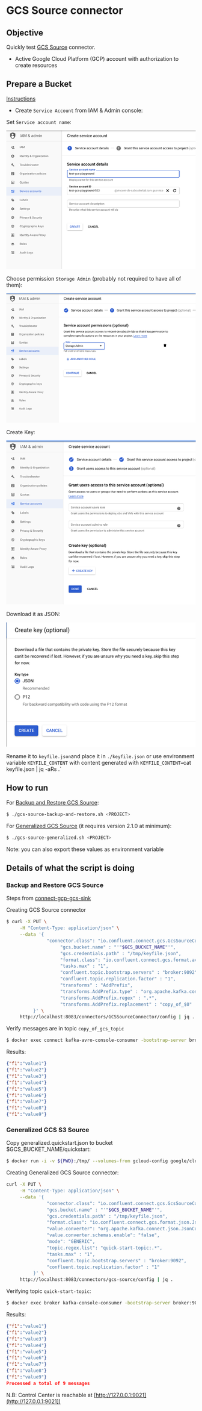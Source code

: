 # GCS Source connector



## Objective

Quickly test [GCS Source](https://docs.confluent.io/current/connect/kafka-connect-gcs/source/index.html#quick-start) connector.

* Active Google Cloud Platform (GCP) account with authorization to create resources

## Prepare a Bucket

[Instructions](https://docs.confluent.io/current/connect/kafka-connect-gcs/index.html#prepare-a-bucket)

* Create `Service Account` from IAM & Admin console:

Set `Service account name`:

![Service Account setup](Screenshot1.png)

Choose permission `Storage Admin` (probably not required to have all of them):

![Service Account setup](Screenshot2.png)

Create Key:

![Service Account setup](Screenshot3.png)

Download it as JSON:

![Service Account setup](Screenshot4.png)

Rename it to `keyfile.json`and place it in `./keyfile.json` or use environment variable `KEYFILE_CONTENT` with content generated with `KEYFILE_CONTENT=`cat keyfile.json | jq -aRs .`


## How to run

For [Backup and Restore GCS Source](https://docs.confluent.io/kafka-connect-gcs-source/current/backup-and-restore/overview.html):

```bash
$ ./gcs-source-backup-and-restore.sh <PROJECT>
```

For [Generalized GCS Source](https://docs.confluent.io/kafka-connect-gcs-source/current/generalized/overview.html) (it requires version 2.1.0 at minimum):

```bash
$ ./gcs-source-generalized.sh <PROJECT>
```

Note: you can also export these values as environment variable

## Details of what the script is doing

### Backup and Restore GCS Source

Steps from [connect-gcp-gcs-sink](../connect/connect-gcp-gcs-sink/README.md)

Creating GCS Source connector

```bash
$ curl -X PUT \
     -H "Content-Type: application/json" \
     --data '{
               "connector.class": "io.confluent.connect.gcs.GcsSourceConnector",
                    "gcs.bucket.name" : "'"$GCS_BUCKET_NAME"'",
                    "gcs.credentials.path" : "/tmp/keyfile.json",
                    "format.class": "io.confluent.connect.gcs.format.avro.AvroFormat",
                    "tasks.max" : "1",
                    "confluent.topic.bootstrap.servers" : "broker:9092",
                    "confluent.topic.replication.factor" : "1",
                    "transforms" : "AddPrefix",
                    "transforms.AddPrefix.type" : "org.apache.kafka.connect.transforms.RegexRouter",
                    "transforms.AddPrefix.regex" : ".*",
                    "transforms.AddPrefix.replacement" : "copy_of_$0"
          }' \
     http://localhost:8083/connectors/GCSSourceConnector/config | jq .
```

Verify messages are in topic `copy_of_gcs_topic`

```bash
$ docker exec connect kafka-avro-console-consumer -bootstrap-server broker:9092 --property schema.registry.url=http://schema-registry:8081 --topic copy_of_gcs_topic --from-beginning --max-messages 9
```

Results:

```json
{"f1":"value1"}
{"f1":"value2"}
{"f1":"value3"}
{"f1":"value4"}
{"f1":"value5"}
{"f1":"value6"}
{"f1":"value7"}
{"f1":"value8"}
{"f1":"value9"}
```

### Generalized GCS S3 Source

Copy generalized.quickstart.json to bucket $GCS_BUCKET_NAME/quickstart:

```bash
$ docker run -i -v ${PWD}:/tmp/ --volumes-from gcloud-config google/cloud-sdk:latest gsutil cp /tmp/generalized.quickstart.json gs://$GCS_BUCKET_NAME/quickstart/generalized.quickstart.json
```

Creating Generalized GCS Source connector:

```bash
curl -X PUT \
     -H "Content-Type: application/json" \
     --data '{
               "connector.class": "io.confluent.connect.gcs.GcsSourceConnector",
               "gcs.bucket.name" : "'"$GCS_BUCKET_NAME"'",
               "gcs.credentials.path" : "/tmp/keyfile.json",
               "format.class": "io.confluent.connect.gcs.format.json.JsonFormat",
               "value.converter": "org.apache.kafka.connect.json.JsonConverter",
               "value.converter.schemas.enable": "false",
               "mode": "GENERIC",
               "topic.regex.list": "quick-start-topic:.*",
               "tasks.max" : "1",
               "confluent.topic.bootstrap.servers" : "broker:9092",
               "confluent.topic.replication.factor" : "1"
          }' \
     http://localhost:8083/connectors/gcs-source/config | jq .
```

Verifying topic `quick-start-topic`:

```bash
$ docker exec broker kafka-console-consumer -bootstrap-server broker:9092 --topic quick-start-topic --from-beginning --max-messages 9
```

Results:

```json
{"f1":"value1"}
{"f1":"value2"}
{"f1":"value3"}
{"f1":"value4"}
{"f1":"value5"}
{"f1":"value6"}
{"f1":"value7"}
{"f1":"value8"}
{"f1":"value9"}
Processed a total of 9 messages
```

N.B: Control Center is reachable at [http://127.0.0.1:9021](http://127.0.0.1:9021])

